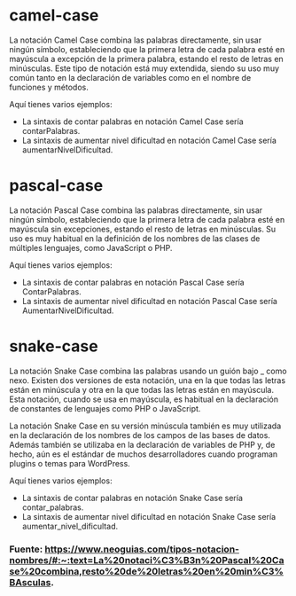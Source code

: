 # camel-case
La notación Camel Case combina las palabras directamente, sin usar ningún símbolo, estableciendo que la primera letra de cada palabra esté en mayúscula a excepción de la primera palabra, estando el resto de letras en minúsculas. Este tipo de notación está muy extendida, siendo su uso muy común tanto en la declaración de variables como en el nombre de funciones y métodos.

Aquí tienes varios ejemplos:

- La sintaxis de contar palabras en notación Camel Case sería contarPalabras.
- La sintaxis de aumentar nivel dificultad en notación Camel Case sería aumentarNivelDificultad.

# pascal-case
La notación Pascal Case combina las palabras directamente, sin usar ningún símbolo, estableciendo que la primera letra de cada palabra esté en mayúscula sin excepciones, estando el resto de letras en minúsculas. Su uso es muy habitual en la definición de los nombres de las clases de múltiples lenguajes, como JavaScript o PHP.

Aquí tienes varios ejemplos:

- La sintaxis de contar palabras en notación Pascal Case sería ContarPalabras.
- La sintaxis de aumentar nivel dificultad en notación Pascal Case sería AumentarNivelDificultad.

# snake-case
La notación Snake Case combina las palabras usando un guión bajo _ como nexo. Existen dos versiones de esta notación, una en la que todas las letras están en minúscula y otra en la que todas las letras están en mayúscula. Esta notación, cuando se usa en mayúscula, es habitual en la declaración de constantes de lenguajes como PHP o JavaScript.

La notación Snake Case en su versión minúscula también es muy utilizada en la declaración de los nombres de los campos de las bases de datos. Además también se utilizaba en la declaración de variables de PHP y, de hecho, aún es el estándar de muchos desarrolladores cuando programan plugins o temas para WordPress.

Aquí tienes varios ejemplos:

- La sintaxis de contar palabras en notación Snake Case sería contar_palabras.
- La sintaxis de aumentar nivel dificultad en notación Snake Case sería aumentar_nivel_dificultad.

### Fuente: https://www.neoguias.com/tipos-notacion-nombres/#:~:text=La%20notaci%C3%B3n%20Pascal%20Case%20combina,resto%20de%20letras%20en%20min%C3%BAsculas.